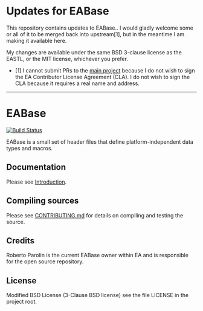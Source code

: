 # Updates for EABase

This repository contains updates to EABase..
I would gladly welcome some or all of it to be merged back into upstream[1], but in the meantime I am making it available here.

My changes are available under the same BSD 3-clause license as the EASTL, or the MIT license, whichever you prefer.


* [1] I cannot submit PRs to the [main project](https://github.com/electronicarts/EABase) because I do not wish to sign the EA Contributor License Agreement (CLA). I do not wish to sign the CLA because it requires a real name and address.

----

# EABase

[![Build Status](https://travis-ci.org/electronicarts/EABase.svg?branch=master)](https://travis-ci.org/electronicarts/EABase)

EABase is a small set of header files that define platform-independent data types and macros.


## Documentation

Please see [Introduction](doc/EABase.html).


## Compiling sources

Please see [CONTRIBUTING.md](CONTRIBUTING.md) for details on compiling and testing the source.


## Credits

Roberto Parolin is the current EABase owner within EA and is responsible for the open source repository.


## License

Modified BSD License (3-Clause BSD license) see the file LICENSE in the project root.

